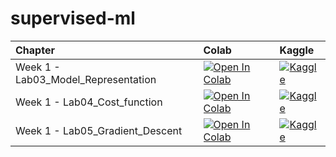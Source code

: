 # supervised-ml
 
| Chapter                                     | Colab                                                                                                                                                                                               | Kaggle                                                                                                                                                                                                   | 
|:--------------------------------------------|:----------------------------------------------------------------------------------------------------------------------------------------------------------------------------------------------------|:---------------------------------------------------------------------------------------------------------------------------------------------------------------------------------------------------------|
| Week 1 - Lab03_Model_Representation| [![Open In Colab](https://colab.research.google.com/assets/colab-badge.svg)](https://colab.research.google.com/github/cskids/supervised-ml/blob/main/C1_W1_Lab03_Model_Representation.ipynb)              | [![Kaggle](https://kaggle.com/static/images/open-in-kaggle.svg)](https://kaggle.com/kernels/welcome?src=https://github.com/cskids/supervised-ml/blob/main/C1_W1_Lab03_Model_Representation.ipynb)              |
| Week 1 - Lab04_Cost_function | [![Open In Colab](https://colab.research.google.com/assets/colab-badge.svg)](https://colab.research.google.com/github/cskids/supervised-ml/blob/main/C1_W1_Lab04_Cost_function.ipynb)            | [![Kaggle](https://kaggle.com/static/images/open-in-kaggle.svg)](https://kaggle.com/kernels/welcome?src=https://github.com/cskids/supervised-ml/blob/main/C1_W1_Lab04_Cost_function.ipynb)            |
| Week 1 - Lab05_Gradient_Descent | [![Open In Colab](https://colab.research.google.com/assets/colab-badge.svg)](https://colab.research.google.com/github/cskids/supervised-ml/blob/main/C1_W1_Lab05_Gradient_Descent.ipynb)            | [![Kaggle](https://kaggle.com/static/images/open-in-kaggle.svg)](https://kaggle.com/kernels/welcome?src=https://github.com/cskids/supervised-ml/blob/main/C1_W1_Lab05_Gradient_Descent.ipynb)            |



